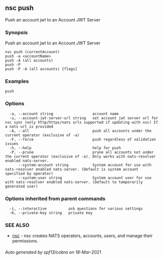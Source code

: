 ## nsc push

Push an account jwt to an Account JWT Server

### Synopsis

Push an account jwt to an Account JWT Server

```
nsc push (currentAccount)
push -a <accountName>
push -A (all accounts)
push -P
push -P -A (all accounts) [flags]
```

### Examples

```
push
```

### Options

```
  -a, --account string                  account name
  -u, --account-jwt-server-url string   set account jwt server url for nsc sync (only http/https/nats urls supported if updating with nsc) If a nats url is provided 
  -A, --all                             push all accounts under the current operator (exclusive of -a)
  -F, --force                           push regardless of validation issues
  -h, --help                            help for push
  -P, --prune                           prune all accounts not under the current operator (exclusive of -a). Only works with nats-resolver enabled nats-server.
      --system-account string           System account for use with nats-resolver enabled nats-server. (Default is system account specified by operator)
      --system-user string              System account user for use with nats-resolver enabled nats-server. (Default to temporarily generated user)
```

### Options inherited from parent commands

```
  -i, --interactive          ask questions for various settings
  -K, --private-key string   private key
```

### SEE ALSO

* [nsc](nsc.md)	 - nsc creates NATS operators, accounts, users, and manage their permissions.

###### Auto generated by spf13/cobra on 18-Mar-2021
